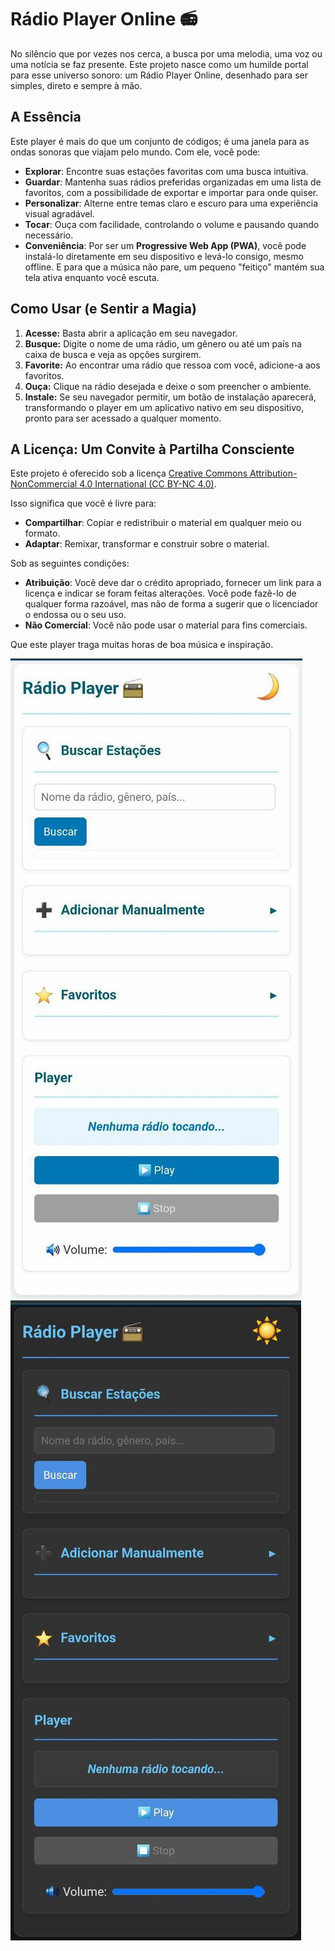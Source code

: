 # Rádio Player Online 📻

No silêncio que por vezes nos cerca, a busca por uma melodia, uma voz ou uma notícia se faz presente. Este projeto nasce como um humilde portal para esse universo sonoro: um Rádio Player Online, desenhado para ser simples, direto e sempre à mão.

## A Essência

Este player é mais do que um conjunto de códigos; é uma janela para as ondas sonoras que viajam pelo mundo. Com ele, você pode:

* **Explorar**: Encontre suas estações favoritas com uma busca intuitiva.
* **Guardar**: Mantenha suas rádios preferidas organizadas em uma lista de favoritos, com a possibilidade de exportar e importar para onde quiser.
* **Personalizar**: Alterne entre temas claro e escuro para uma experiência visual agradável.
* **Tocar**: Ouça com facilidade, controlando o volume e pausando quando necessário.
* **Conveniência**: Por ser um **Progressive Web App (PWA)**, você pode instalá-lo diretamente em seu dispositivo e levá-lo consigo, mesmo offline. E para que a música não pare, um pequeno "feitiço" mantém sua tela ativa enquanto você escuta.

## Como Usar (e Sentir a Magia)

1.  **Acesse:** Basta abrir a aplicação em seu navegador.
2.  **Busque:** Digite o nome de uma rádio, um gênero ou até um país na caixa de busca e veja as opções surgirem.
3.  **Favorite:** Ao encontrar uma rádio que ressoa com você, adicione-a aos favoritos.
4.  **Ouça:** Clique na rádio desejada e deixe o som preencher o ambiente.
5.  **Instale:** Se seu navegador permitir, um botão de instalação aparecerá, transformando o player em um aplicativo nativo em seu dispositivo, pronto para ser acessado a qualquer momento.

## A Licença: Um Convite à Partilha Consciente

Este projeto é oferecido sob a licença [Creative Commons Attribution-NonCommercial 4.0 International (CC BY-NC 4.0)](https://creativecommons.org/licenses/by-nc/4.0/).

Isso significa que você é livre para:

* **Compartilhar**: Copiar e redistribuir o material em qualquer meio ou formato.
* **Adaptar**: Remixar, transformar e construir sobre o material.

Sob as seguintes condições:

* **Atribuição**: Você deve dar o crédito apropriado, fornecer um link para a licença e indicar se foram feitas alterações. Você pode fazê-lo de qualquer forma razoável, mas não de forma a sugerir que o licenciador o endossa ou o seu uso.
* **Não Comercial**: Você não pode usar o material para fins comerciais.

Que este player traga muitas horas de boa música e inspiração.

![PrintScreen Dia](https://github.com/felipefm/RadioPlayerOnline/blob/main/printscreen/screen_dia.jpg?raw=true)
![PrintScreen Noite](https://github.com/felipefm/RadioPlayerOnline/blob/main/printscreen/screen_noite.jpg?raw=true)